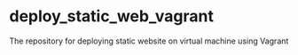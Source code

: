 # deploy_static_web_vagrant
The repository for deploying static website on virtual machine using Vagrant
